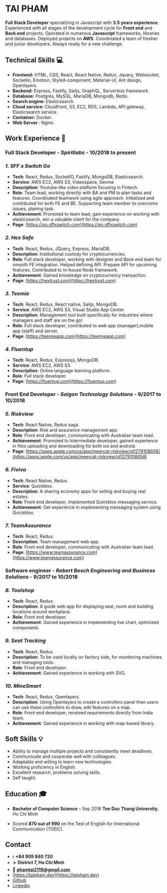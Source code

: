 # TAI PHAM

**Full Stack Developer** specializing in Javascript with **3.5 years experience**. Experienced with all stages of the development cycle for **Front end** and **Back end** projects. Operated in numerous **Javascript** frameworks, libraries and databases. Deployed projects on **AWS**. Coordinated a team of fresher and junior developers. Always ready for a new challenge.

## Technical Skills :computer:

- **Frontend:** HTML, CSS, React, React Native, Redux, Jquery, Websocket, Socketio, Emotion, Styled-component, Material-UI, Ant design, Openlayers.
- **Backend:** Express, Fastify, Sailjs, GraphQL, Serverless framework.
- **Database:** Postgres, MySQL, MariaDB, Mongodb, Redis.
- **Search engine:** Elasticsearch.
- **Cloud service:** Cloudfront, S3, EC2, RDS, Lambda, API gateway, Elasticsearch service.
- **Container:** Docker.
- **Web Server** : Nginx.

## Work Experience :briefcase:

### **Full Stack Developer - _Spiritlabs_ - 10/2018 to present**

### _1. SFF x Switch Go_

- **Tech**: React, Redux, SocketIO, Fastify, MongoDB, Elasticsearch.
- **Service**: AWS EC2, AWS S3, Videospace, Gevme
- **Description**: Youtube-like video platform focusing in Fintech.
- **Role**: Team lead, working directly with BA and PM to plan tasks and features. Coordinated teamwork using agile approach. Initialized and contributed for both FE and BE. Supporting team member to overcome issues, planing task.
- **Achievement**: Promoted to team lead, gain experience on working with elasticsearch, win a valuable client for the company.
- **Page**: [https://go.sffxswitch.com](https://go.sffxswitch.com)

### _2. Hex Safe_

- **Tech**: React, Redux, JQuery, Express, MariaDB.
- **Description**: Institutional custody for cryptocurrencies.
- **Role**: Full stack developer, working with designer and Back end team for smooth FE integration. Helped defining API. Prepare API for upcoming features. Contributed to In-house Node framework.
- **Achievement**: Gained knowledge on cryptocurrency transaction.
- **Page**: [https://hextrust.com](https://hextrust.com)

### _3. Teemie_

- **Tech**: React, Redux, React native, Sailjs, MongoDB.
- **Service**: AWS EC2, AWS S3, Visual Studio App Center.
- **Description**: Management tool built specifically for industries where managers and staff are on the go!.
- **Role**: Full stack developer, contributed to web app (manager),mobile app (staff) and server.
- **Page**: [https://teemieapp.com](https://teemieapp.com)

### _4. Fluentup_

- **Tech**: React, Redux, Expressjs, MongoDB.
- **Service**: AWS EC2, AWS S3.
- **Description**: Online language learning platform.
- **Role**: Full stack developer.
- **Page**: [https://fluentup.com](https://fluentup.com)

### **Front End Developer - _Saigon Technology Solutions_ - 9/2017 to 10/2018**

### _5. Riskview_

- **Tech**: React Native, Redux saga.
- **Description**: Risk and assurance management app.
- **Role**: Front end developer, communicating with Australian team lead.
- **Achievement**: Promoted to Intermediate developer, gained experience in files uploading and downloading for both ios and android.
- **Page**: [https://apps.apple.com/us/app/meercat-riskview/id1279108658](https://apps.apple.com/us/app/meercat-riskview/id1279108658)

### _6. Fiviva_

- **Tech**: React Native, Redux.
- **Service**: Quickblox.
- **Description**: A sharing economy apps for selling and buying real estates.
- **Role**: Front end developer, implemented Quickblox messaging service.
- **Achievement**: Get experience in implementing messaging system using Quickblox.

### _7. TeamAssurance_

- **Tech**: React, Redux.
- **Description**: Team management web app.
- **Role**: Front end developer, communicating with Australian team lead.
- **Page**: [https://www.teamassurance.com](https://www.teamassurance.com)

### **Software engineer - _Robert Bosch Engineering and Business Solutions_ - 9/2017 to 10/2018**

### _8. Toolshop_

- **Tech**: React, Redux.
- **Description**: A guide web app for displaying seat, room and building locations around workplace.
- **Role**: Front end developer.
- **Achievement**: Gained experience in implementing live chart, optimized components.

### _9. Seat Tracking_

- **Tech**: React, Redux.
- **Description**: To be used locally on factory side, for monitoring machines and managing tools.
- **Role**: Front end developer.
- **Achievement**: Gained experience in working with SVG.

### _10. MineSmart_

- **Tech**: React, Redux, Openlayers.
- **Description**: Using Openlayers to create a controllers panel then users can use these controllers to draw, edit features on a map.
- **Role**: Front end developer, received requirements directly from India team.
- **Achievement**: Gained experience in working with map-based library.

## Soft Skills :bulb:

- Ability to manage multiple projects and consistently meet deadlines.
- Communicate and cooperate well with colleagues.
- Adaptable and willing to learn new technologies.
- Working proficiency in English.
- Excellent research, problems solving skills.
- Self taught.

## Education :mortar_board:

- **Bachelor of Computer Science** – Sep 2016
  **Ton Duc Thang University**, Ho Chi Minh

* Scored **870 out of 990** on the Test of English for International Communication (TOEIC).

## Contact

- :telephone_receiver: **+84 909 840 720**
- :airplane: **District 7, Ho Chi Minh**
- :email: **phamtai2119@gmail.com**
- [https://taipham.dev](https://taipham.dev)
- [Github](https://github.com/megaxayda)
- [Linkedin](https://www.linkedin.com/in/tai-pham-b78737128/)
